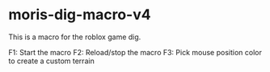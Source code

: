 # moris-dig-macro-v4
This is a macro for the roblox game dig.

F1: Start the macro
F2: Reload/stop the macro
F3: Pick mouse position color to create a custom terrain
